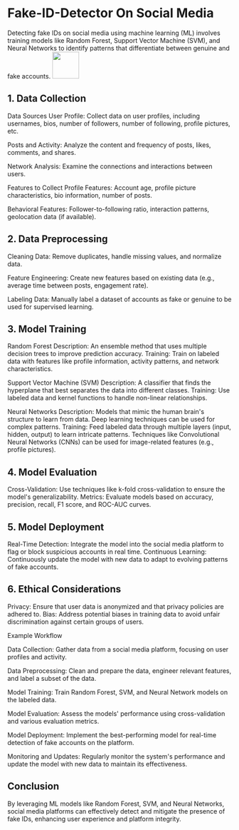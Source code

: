 # Fake-ID-Detector On Social Media
Detecting fake IDs on social media using machine learning (ML) involves training models like Random Forest, Support Vector Machine (SVM), and Neural Networks to identify patterns that differentiate between genuine and fake accounts.
<img src="https://mindy-support.com/wp-content/uploads/2023/01/blog-27.jpg" height="60" width="60" >
## 1. Data Collection
Data Sources
User Profile: 
Collect data on user profiles, including usernames, bios, number of followers, number of following, profile pictures, etc.

Posts and Activity: Analyze the content and frequency of posts, likes, comments, and shares.

Network Analysis: Examine the connections and interactions between users.

Features to Collect
Profile Features: Account age, profile picture characteristics, bio information, number of posts.

Behavioral Features: Follower-to-following ratio, interaction patterns, geolocation data (if available).
## 2. Data Preprocessing
Cleaning Data: Remove duplicates, handle missing values, and normalize data.

Feature Engineering: Create new features based on existing data (e.g., average time between posts, engagement rate).

Labeling Data: Manually label a dataset of accounts as fake or genuine to be used for supervised learning.
## 3. Model Training
Random Forest
Description: An ensemble method that uses multiple decision trees to improve prediction accuracy.
Training: Train on labeled data with features like profile information, activity patterns, and network characteristics.

Support Vector Machine (SVM)
Description: A classifier that finds the hyperplane that best separates the data into different classes.
Training: Use labeled data and kernel functions to handle non-linear relationships.

Neural Networks
Description: Models that mimic the human brain's structure to learn from data. Deep learning techniques can be used for complex patterns.
Training: Feed labeled data through multiple layers (input, hidden, output) to learn intricate patterns. Techniques like Convolutional Neural Networks (CNNs) can be used for image-related features (e.g., profile pictures).
## 4. Model Evaluation
Cross-Validation: Use techniques like k-fold cross-validation to ensure the model's generalizability.
Metrics: Evaluate models based on accuracy, precision, recall, F1 score, and ROC-AUC curves.
## 5. Model Deployment
Real-Time Detection: Integrate the model into the social media platform to flag or block suspicious accounts in real time.
Continuous Learning: Continuously update the model with new data to adapt to evolving patterns of fake accounts.
## 6. Ethical Considerations
Privacy: Ensure that user data is anonymized and that privacy policies are adhered to.
Bias: Address potential biases in training data to avoid unfair discrimination against certain groups of users.

Example Workflow

Data Collection: Gather data from a social media platform, focusing on user profiles and activity.

Data Preprocessing: Clean and prepare the data, engineer relevant features, and label a subset of the data.

Model Training: Train Random Forest, SVM, and Neural Network models on the labeled data.

Model Evaluation: Assess the models' performance using cross-validation and various evaluation metrics.

Model Deployment: Implement the best-performing model for real-time detection of fake accounts on the platform.

Monitoring and Updates: Regularly monitor the system's performance and update the model with new data to maintain its effectiveness.

## Conclusion

By leveraging ML models like Random Forest, SVM, and Neural Networks, social media platforms can effectively detect and mitigate the presence of fake IDs, enhancing user experience and platform integrity.
